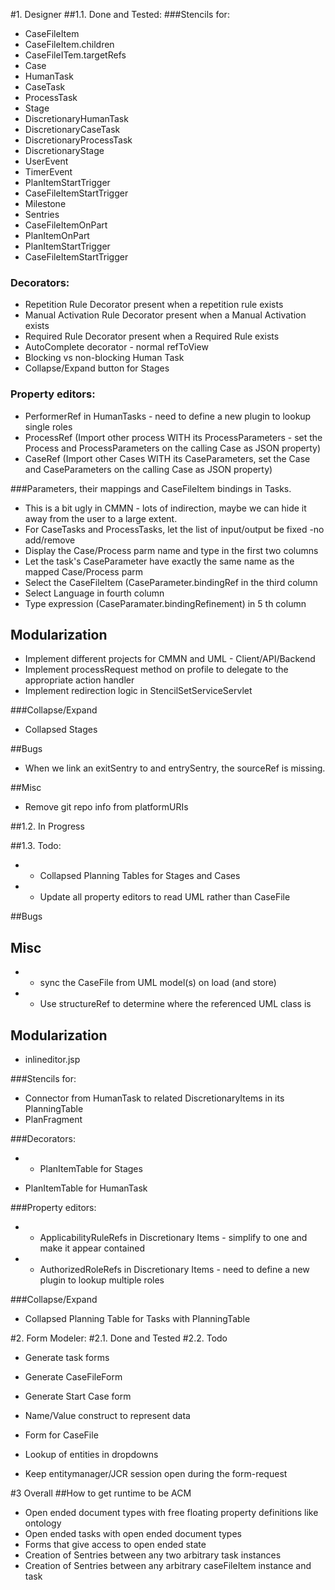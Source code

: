#1. Designer
##1.1. Done and Tested:
###Stencils for:
 - CaseFileItem
 - CaseFileItem.children
 - CaseFileITem.targetRefs
 - Case
 - HumanTask
 - CaseTask
 - ProcessTask
 - Stage
 - DiscretionaryHumanTask
 - DiscretionaryCaseTask
 - DiscretionaryProcessTask
 - DiscretionaryStage
 - UserEvent
 - TimerEvent
 - PlanItemStartTrigger
 - CaseFileItemStartTrigger
 - Milestone
 - Sentries
 - CaseFileItemOnPart
 - PlanItemOnPart
 - PlanItemStartTrigger
 - CaseFileItemStartTrigger

### Decorators:
 - Repetition Rule Decorator present when a repetition rule exists
 - Manual Activation Rule Decorator present when a Manual Activation exists
 - Required Rule Decorator present when a Required Rule exists
 - AutoComplete decorator - normal refToView
 - Blocking vs non-blocking Human Task
 - Collapse/Expand button for Stages

### Property editors:
 - PerformerRef in HumanTasks - need to define a new plugin to lookup single roles
 - ProcessRef (Import other process WITH its ProcessParameters - set the Process and ProcessParameters on the calling Case as JSON property)
 - CaseRef (Import other Cases WITH its CaseParameters, set the Case and CaseParameters on the calling Case as JSON property)

###Parameters, their mappings and CaseFileItem bindings in Tasks.
 - This is a bit ugly in CMMN - lots of indirection, maybe we can hide it away from the user to a large extent.
 - For CaseTasks and ProcessTasks, let the list of input/output be fixed -no add/remove
 - Display the Case/Process parm name and type in the first two columns
 - Let the task's CaseParameter have exactly the same name as the mapped Case/Process parm
 - Select the CaseFileItem (CaseParameter.bindingRef in the third column
 - Select Language in fourth column
 - Type expression (CaseParamater.bindingRefinement) in 5 th column

## Modularization
 - Implement different projects for CMMN and UML - Client/API/Backend
 - Implement processRequest method on profile to delegate to the appropriate action handler
 - Implement redirection logic in StencilSetServiceServlet

###Collapse/Expand
 - Collapsed Stages 

##Bugs
 - When we link an exitSentry to and entrySentry, the sourceRef is missing.

##Misc
 - Remove git repo info from platformURIs

##1.2. In Progress

##1.3. Todo:
 * - Collapsed Planning Tables for Stages and Cases
 * - Update all property editors to read UML rather than CaseFile

##Bugs
 
## Misc
 * -  sync the CaseFile from UML model(s) on load (and store)
 * - Use structureRef to determine where the referenced UML class is  
 
## Modularization
 - inlineditor.jsp

###Stencils for:
 - Connector from HumanTask to related DiscretionaryItems in its PlanningTable
 - PlanFragment

###Decorators:
 * - PlanItemTable for Stages
 - PlanItemTable for HumanTask


###Property editors:
 * - ApplicabilityRuleRefs in Discretionary Items - simplify to one and make it appear contained
 * - AuthorizedRoleRefs in Discretionary Items - need to define a new plugin to lookup multiple roles


###Collapse/Expand
 - Collapsed Planning Table for Tasks with PlanningTable

#2. Form Modeler:
#2.1. Done and Tested
#2.2. Todo
 - Generate task forms
 - Generate CaseFileForm
 - Generate Start Case form

 - Name/Value construct to represent data
 - Form for CaseFile
 - Lookup of entities in dropdowns
 - Keep entitymanager/JCR session open during the form-request

#3 Overall
##How to get runtime to be ACM
 - Open ended document types with free floating property definitions like ontology
 - Open ended tasks with open ended document types
 - Forms that give access to open ended state
 - Creation of Sentries between any two arbitrary task instances
 - Creation of Sentries between any arbitrary caseFileItem instance and task







